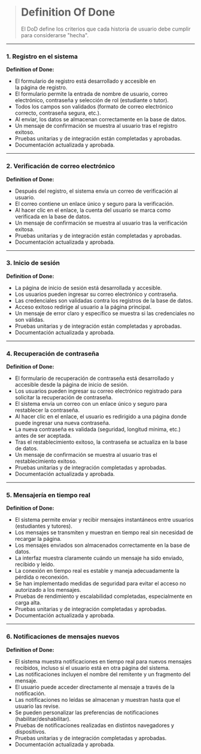 > # Definition Of Done
> El DoD define los criterios que cada historia de usuario debe cumplir para considerarse "hecha".
----------
### 1.  Registro  en  el  sistema
**Definition  of  Done:**
 - El  formulario  de  registro  está  desarrollado  y  accesible  en   
   la  página  de  registro.
 -   El  formulario  permite  la  entrada  de  nombre  de  usuario,  correo  electrónico,  contraseña  y  selección  de  rol  (estudiante     o  tutor).
 -   Todos  los  campos  son  validados  (formato  de  correo  electrónico  correcto,  contraseña  segura,  etc.).
 -   Al  enviar,  los  datos  se  almacenan  correctamente  en  la  base  de  datos.
 -   Un  mensaje  de  confirmación  se  muestra  al  usuario  tras  el  registro  exitoso.
 -   Pruebas  unitarias  y  de  integración  están  completadas  y  aprobadas.
 - Documentación  actualizada  y  aprobada.

----------

### 2.  Verificación  de  correo  electrónico
**Definition  of  Done:**
-   Después  del  registro,  el  sistema  envía  un  correo  de  verificación  al  usuario.
-   El  correo  contiene  un  enlace  único  y  seguro  para  la  verificación.
-   Al  hacer  clic  en  el  enlace,  la  cuenta  del  usuario  se  marca  como  verificada  en  la  base  de  datos.
-   Un  mensaje  de  confirmación  se  muestra  al  usuario  tras  la  verificación  exitosa.
-   Pruebas  unitarias  y  de  integración  están  completadas  y  aprobadas.
-   Documentación  actualizada  y  aprobada.
    
----------
### 3.  Inicio  de  sesión

**Definition  of  Done:**

-   La  página  de  inicio  de  sesión  está  desarrollada  y  accesible.
-   Los  usuarios  pueden  ingresar  su  correo  electrónico  y  contraseña.
-   Las  credenciales  son  validadas  contra  los  registros  de  la  base  de  datos.
-   Acceso  exitoso  redirige  al  usuario  a  la  página  principal.
-   Un  mensaje  de  error  claro  y  específico  se  muestra  si  las  credenciales  no  son  válidas.
-   Pruebas  unitarias  y  de  integración  están  completadas  y  aprobadas.
-   Documentación  actualizada  y  aprobada.
  
----------

### 4. **Recuperación de contraseña**

**Definition of Done:**

-   El formulario de recuperación de contraseña está desarrollado y accesible desde la página de inicio de sesión.
-   Los usuarios pueden ingresar su correo electrónico registrado para solicitar la recuperación de contraseña.
-   El sistema envía un correo con un enlace único y seguro para restablecer la contraseña.
-   Al hacer clic en el enlace, el usuario es redirigido a una página donde puede ingresar una nueva contraseña.
-   La nueva contraseña es validada (seguridad, longitud mínima, etc.) antes de ser aceptada.
-   Tras el restablecimiento exitoso, la contraseña se actualiza en la base de datos.
-   Un mensaje de confirmación se muestra al usuario tras el restablecimiento exitoso.
-   Pruebas unitarias y de integración completadas y aprobadas.
-   Documentación actualizada y aprobada.

----------

### 5. **Mensajería en tiempo real**

**Definition of Done:**

-   El sistema permite enviar y recibir mensajes instantáneos entre usuarios (estudiantes y tutores).
-   Los mensajes se transmiten y muestran en tiempo real sin necesidad de recargar la página.
-   Los mensajes enviados son almacenados correctamente en la base de datos.
-   La interfaz muestra claramente cuándo un mensaje ha sido enviado, recibido y leído.
-   La conexión en tiempo real es estable y maneja adecuadamente la pérdida o reconexión.
-   Se han implementado medidas de seguridad para evitar el acceso no autorizado a los mensajes.
-   Pruebas de rendimiento y escalabilidad completadas, especialmente en carga alta.
-   Pruebas unitarias y de integración completadas y aprobadas.
-   Documentación actualizada y aprobada.

----------

### 6. **Notificaciones de mensajes nuevos**

**Definition of Done:**

-   El sistema muestra notificaciones en tiempo real para nuevos mensajes recibidos, incluso si el usuario está en otra página del sistema.
-   Las notificaciones incluyen el nombre del remitente y un fragmento del mensaje.
-   El usuario puede acceder directamente al mensaje a través de la notificación.
-   Las notificaciones no leídas se almacenan y muestran hasta que el usuario las revise.
-   Se pueden personalizar las preferencias de notificaciones (habilitar/deshabilitar).
-   Pruebas de notificaciones realizadas en distintos navegadores y dispositivos.
-   Pruebas unitarias y de integración completadas y aprobadas.
-   Documentación actualizada y aprobada.
